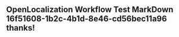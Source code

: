 <properties
ms.topic="hero-topic"
ms.test1="hero-topic"
ms.test2="test"/>

## OpenLocalization Workflow Test MarkDown 16f51608-1b2c-4b1d-8e46-cd56bec11a96 thanks!
<!--HONumber=Mar16_HO3-->
